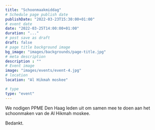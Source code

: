 ```yaml
---
title: "Schoonmaakmiddag"
# Schedule page publish date
publishDate: "2022-03-23T15:30:00+01:00"
# event date
date: "2022-03-25T14:00:00+01:00"
duration: "..."
# post save as draft
draft: false
# page title background image
bg_image: "images/backgrounds/page-title.jpg"
# meta description
description : ""
# Event image
image: "images/events/event-4.jpg"
# location
location: "Al Hikmah moskee"

# type
type: "event"
---
```


We nodigen PPME Den Haag leden uit om samen mee te doen aan het schoonmaken van de Al Hikmah moskee.


Bedankt.